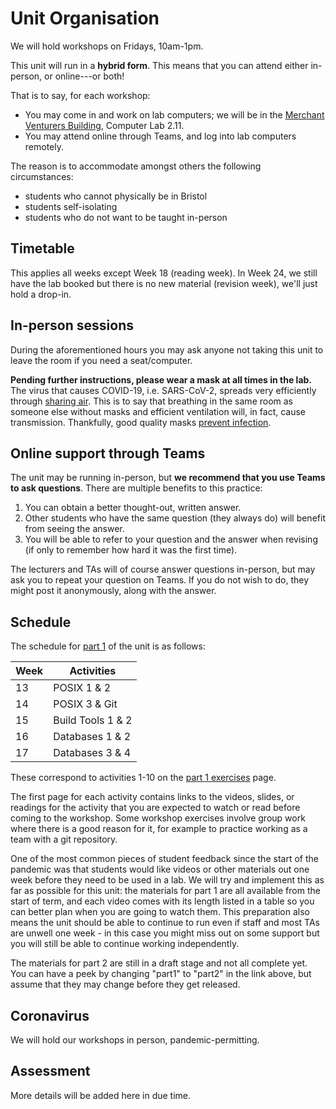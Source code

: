 # Unit Organisation

We will hold workshops on Fridays, 10am-1pm.

This unit will run in a **hybrid form**. This means that you can attend either in-person, or online---or both!

That is to say, for each workshop:
* You may come in and work on lab computers; we will be in the [Merchant Venturers Building](https://goo.gl/maps/zJV2YH6k28G36TEp8), Computer Lab 2.11.
* You may attend online through Teams, and log into lab computers remotely.

The reason is to accommodate amongst others the following circumstances:
* students who cannot physically be in Bristol
* students self-isolating
* students who do not want to be taught in-person

## Timetable

This applies all weeks except Week 18 (reading week). In Week 24, we still have
the lab booked but there is no new material (revision week), we'll just hold a
drop-in. 

## In-person sessions

During the aforementioned hours you may ask anyone not taking this unit to leave
the room if you need a seat/computer.

**Pending further instructions, please wear a mask at all times in the lab.**
The virus that causes COVID-19, i.e. SARS-CoV-2, spreads very efficiently
through [sharing
air](https://www.who.int/news-room/questions-and-answers/item/coronavirus-disease-covid-19-how-is-it-transmitted).
This is to say that breathing in the same room as someone else without masks and
efficient ventilation will, in fact, cause transmission. Thankfully, good
quality masks [prevent
infection](https://www.mpg.de/17916867/coronavirus-masks-risk-protection).

## Online support through Teams

The unit may be running in-person, but **we recommend that you use Teams to ask questions**. There are multiple benefits to this practice:

1. You can obtain a better thought-out, written answer.
2. Other students who have the same question (they always do) will benefit from seeing the answer.
3. You will be able to refer to your question and the answer when revising (if only to remember how hard it was the first time).

The lecturers and TAs will of course answer questions in-person, but may ask you to repeat your question on Teams. If you do not wish to do, they might post it anonymously, along with the answer.

## Schedule

The schedule for [part 1](exercises/part1) of the unit is as follows:

| Week | Activities         |
|------|--------------------|
| 13   | POSIX 1 & 2        |
| 14   | POSIX 3 & Git      |
| 15   | Build Tools 1 & 2  |
| 16   | Databases 1 & 2    |
| 17   | Databases 3 & 4    | 

These correspond to activities 1-10 on the [part 1 exercises](exercises/part1) page.

The first page for each activity contains links to the videos, slides, or readings for the activity that you are expected to watch or read before coming to the workshop. Some workshop exercises involve group work where there is a good reason for it, for example to practice working as a team with a git repository.

One of the most common pieces of student feedback since the start of the pandemic was that students would like videos or other materials out one week before they need to be used in a lab. We will try and implement this as far as possible for this unit: the materials for part 1 are all available from the start of term, and each video comes with its length listed in a table so you can better plan when you are going to watch them. This preparation also means the unit should be able to continue to run even if staff and most TAs are unwell one week - in this case you might miss out on some support but you will still be able to continue working independently.

The materials for part 2 are still in a draft stage and not all complete yet. You can have a peek by changing "part1" to "part2" in the link above, but assume that they may change before they get released.

## Coronavirus

We will hold our workshops in person, pandemic-permitting.

## Assessment

More details will be added here in due time.
